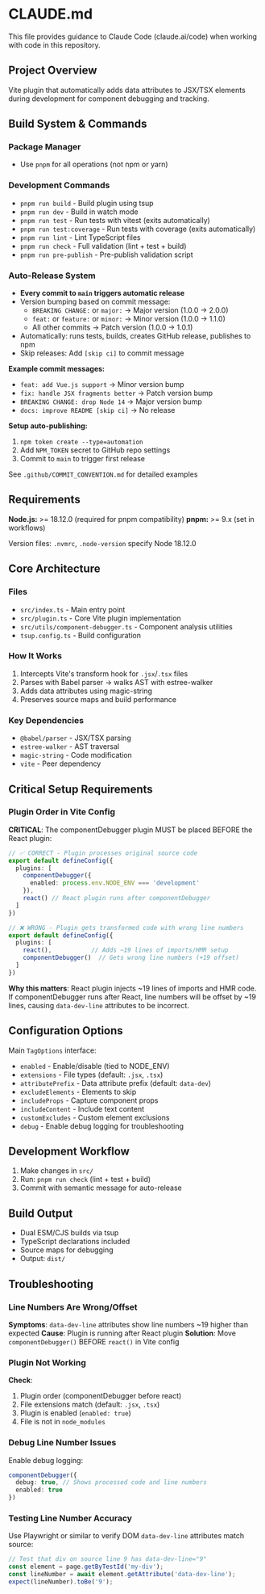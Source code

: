 # CLAUDE.md

This file provides guidance to Claude Code (claude.ai/code) when working with code in this repository.

## Project Overview

Vite plugin that automatically adds data attributes to JSX/TSX elements during development for component debugging and tracking.

## Build System & Commands

### Package Manager
- Use `pnpm` for all operations (not npm or yarn)

### Development Commands
- `pnpm run build` - Build plugin using tsup
- `pnpm run dev` - Build in watch mode
- `pnpm run test` - Run tests with vitest (exits automatically)
- `pnpm run test:coverage` - Run tests with coverage (exits automatically)
- `pnpm run lint` - Lint TypeScript files
- `pnpm run check` - Full validation (lint + test + build)
- `pnpm run pre-publish` - Pre-publish validation script

### Auto-Release System
- **Every commit to `main` triggers automatic release**
- Version bumping based on commit message:
  - `BREAKING CHANGE:` or `major:` → Major version (1.0.0 → 2.0.0)
  - `feat:` or `feature:` or `minor:` → Minor version (1.0.0 → 1.1.0)
  - All other commits → Patch version (1.0.0 → 1.0.1)
- Automatically: runs tests, builds, creates GitHub release, publishes to npm
- Skip releases: Add `[skip ci]` to commit message

**Example commit messages:**
- `feat: add Vue.js support` → Minor version bump
- `fix: handle JSX fragments better` → Patch version bump
- `BREAKING CHANGE: drop Node 14` → Major version bump
- `docs: improve README [skip ci]` → No release

**Setup auto-publishing:**
1. `npm token create --type=automation`
2. Add `NPM_TOKEN` secret to GitHub repo settings
3. Commit to `main` to trigger first release

See `.github/COMMIT_CONVENTION.md` for detailed examples

## Requirements

**Node.js:** >= 18.12.0 (required for pnpm compatibility)
**pnpm:** >= 9.x (set in workflows)

Version files: `.nvmrc`, `.node-version` specify Node 18.12.0

## Core Architecture

### Files
- `src/index.ts` - Main entry point
- `src/plugin.ts` - Core Vite plugin implementation
- `src/utils/component-debugger.ts` - Component analysis utilities
- `tsup.config.ts` - Build configuration

### How It Works
1. Intercepts Vite's transform hook for `.jsx`/`.tsx` files
2. Parses with Babel parser → walks AST with estree-walker
3. Adds data attributes using magic-string
4. Preserves source maps and build performance

### Key Dependencies
- `@babel/parser` - JSX/TSX parsing
- `estree-walker` - AST traversal
- `magic-string` - Code modification
- `vite` - Peer dependency

## Critical Setup Requirements

### Plugin Order in Vite Config
**CRITICAL**: The componentDebugger plugin MUST be placed BEFORE the React plugin:

```typescript
// ✅ CORRECT - Plugin processes original source code
export default defineConfig({
  plugins: [
    componentDebugger({
      enabled: process.env.NODE_ENV === 'development'
    }),
    react() // React plugin runs after componentDebugger
  ]
})

// ❌ WRONG - Plugin gets transformed code with wrong line numbers
export default defineConfig({
  plugins: [
    react(),           // Adds ~19 lines of imports/HMR setup
    componentDebugger()  // Gets wrong line numbers (+19 offset)
  ]
})
```

**Why this matters**: React plugin injects ~19 lines of imports and HMR code. If componentDebugger runs after React, line numbers will be offset by ~19 lines, causing `data-dev-line` attributes to be incorrect.

## Configuration Options

Main `TagOptions` interface:
- `enabled` - Enable/disable (tied to NODE_ENV)
- `extensions` - File types (default: `.jsx`, `.tsx`)
- `attributePrefix` - Data attribute prefix (default: `data-dev`)
- `excludeElements` - Elements to skip
- `includeProps` - Capture component props
- `includeContent` - Include text content
- `customExcludes` - Custom element exclusions
- `debug` - Enable debug logging for troubleshooting

## Development Workflow

1. Make changes in `src/`
2. Run: `pnpm run check` (lint + test + build)
3. Commit with semantic message for auto-release

## Build Output

- Dual ESM/CJS builds via tsup
- TypeScript declarations included
- Source maps for debugging
- Output: `dist/`

## Troubleshooting

### Line Numbers Are Wrong/Offset
**Symptoms**: `data-dev-line` attributes show line numbers ~19 higher than expected
**Cause**: Plugin is running after React plugin
**Solution**: Move `componentDebugger()` BEFORE `react()` in Vite config

### Plugin Not Working
**Check**:
1. Plugin order (componentDebugger before react)
2. File extensions match (default: `.jsx`, `.tsx`)
3. Plugin is enabled (`enabled: true`)
4. File is not in `node_modules`

### Debug Line Number Issues
Enable debug logging:
```typescript
componentDebugger({
  debug: true, // Shows processed code and line numbers
  enabled: true
})
```

### Testing Line Number Accuracy
Use Playwright or similar to verify DOM `data-dev-line` attributes match source:
```typescript
// Test that div on source line 9 has data-dev-line="9"
const element = page.getByTestId('my-div');
const lineNumber = await element.getAttribute('data-dev-line');
expect(lineNumber).toBe('9');
```